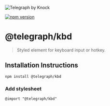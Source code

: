 ![Telegraph by Knock](https://github.com/knocklabs/telegraph/assets/29106675/9b5022e3-b02c-4582-ba57-3d6171e45e44)

[![npm version](https://img.shields.io/npm/v/@telegraph/button.svg)](https://www.npmjs.com/package/@telegraph/kbd)

# @telegraph/kbd
> Styled element for keyboard input or hotkey.

## Installation Instructions

```
npm install @telegraph/kbd
```

### Add stylesheet
```
@import "@telegraph/kbd"
```

